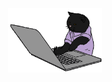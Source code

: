 <div style="display:flex; align-items:center; justify-content:center">
   <img width="150" src="./gif/cat.gif" alt="cat"/>
</div>
